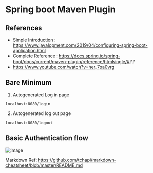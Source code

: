 # Spring boot Maven Plugin 

## References 
*  Simple Introduction : https://www.javalopment.com/2019/04/configuring-spring-boot-application.html
*  Complete Reference : https://docs.spring.io/spring-boot/docs/current/maven-plugin/reference/htmlsingle/#?.?
*  https://www.youtube.com/watch?v=her_7pa0vrg


## Bare Minimum 
1. Autogenerated Log in page 
````
localhost:8080/login
````
2. Autogenerated log out page 
````
localhost:8080/logout
````


## Basic Authentication flow
![image](https://user-images.githubusercontent.com/8110582/124506704-d96f4a80-dde9-11eb-9bf9-795b62a8c532.png)


Markdown Ref: https://github.com/tchapi/markdown-cheatsheet/blob/master/README.md
